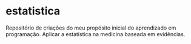 # estatistica
Repositório de criações do meu propósito inicial do aprendizado em programação. Aplicar a estatística na medicina baseada em evidências.
